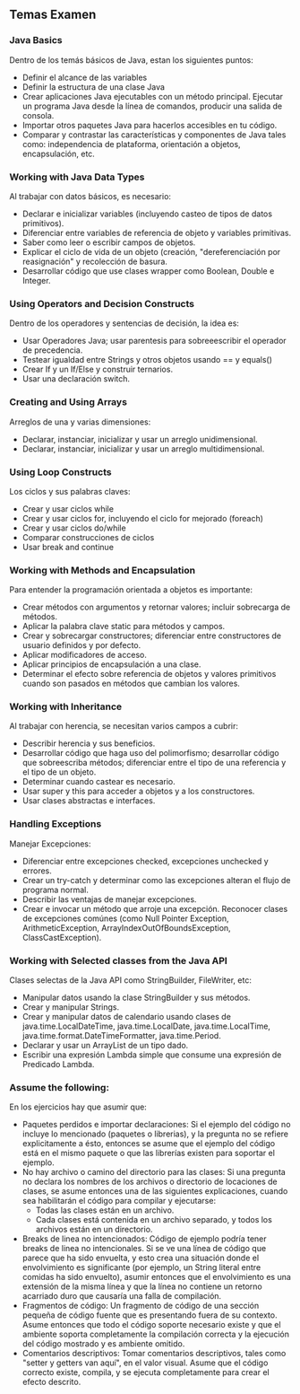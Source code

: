 <h2>Temas Examen</h2>

<h3>Java Basics</h3>

<p align="left">Dentro de los temás básicos de Java, estan los siguientes puntos: <br>

* Definir el alcance de las variables
* Definir la estructura de una clase Java
* Crear aplicaciones Java ejecutables con un método principal. Ejecutar un programa Java desde la línea de comandos, producir una salida de consola.
* Importar otros paquetes Java para hacerlos accesibles en tu código.
* Comparar y contrastar las características y componentes de Java tales como: independencia de plataforma, orientación a objetos, encapsulación, etc. </p>

<h3>Working with Java Data Types</h3>

<p align="left">Al trabajar con datos básicos, es necesario: <br>

* Declarar e inicializar variables (incluyendo casteo de tipos de datos primitivos).
* Diferenciar entre variables de referencia de objeto y variables primitivas. 
* Saber como leer o escribir campos de objetos. 
* Explicar el ciclo de vida de un objeto (creación, "dereferenciación por reasignación" y recolección de basura.
* Desarrollar código que use clases wrapper como Boolean, Double e Integer.</p>

<h3>Using Operators and Decision Constructs</h3>

<p align="left">Dentro de los operadores y sentencias de decisión, la idea es: <br>

* Usar Operadores Java; usar parentesis para sobreeescribir el operador de precedencia.
* Testear igualdad entre Strings y otros objetos usando == y equals()
* Crear If y un If/Else y construir ternarios.
* Usar una declaración switch.
</p>

<h3>Creating and Using Arrays</h3>

<p align="left">Arreglos de una y varias dimensiones: <br>

* Declarar, instanciar, inicializar y usar un arreglo unidimensional.
* Declarar, instanciar, inicializar y usar un arreglo multidimensional.
</p>

<h3>Using Loop Constructs</h3>

<p align="left">Los ciclos y sus palabras claves: <br>

* Crear y usar ciclos while
* Crear y usar ciclos for, incluyendo el ciclo for mejorado (foreach)
* Crear y usar ciclos do/while
* Comparar construcciones de ciclos
* Usar break and continue
</p>

<h3>Working with Methods and Encapsulation </h3>

<p align="left">Para entender la programación orientada a objetos es importante: <br>

* Crear métodos con argumentos y retornar valores; incluir sobrecarga de métodos.
* Aplicar la palabra clave static para métodos y campos.
* Crear y sobrecargar constructores; diferenciar entre constructores de usuario definidos y por defecto.
* Aplicar modificadores de acceso.
* Aplicar principios de encapsulación a una clase.
* Determinar el efecto sobre referencia de objetos y valores primitivos cuando son pasados en métodos que cambian los valores.
</p>

<h3>Working with Inheritance</h3>

<p align="left">Al trabajar con herencia, se necesitan varios campos a cubrir:<br>

* Describir herencia y sus beneficios.
* Desarrollar código que haga uso del polimorfismo; desarrollar código que sobreescriba métodos; diferenciar entre el tipo de una referencia y el tipo de un objeto.
* Determinar cuando castear es necesario.
* Usar super y this para acceder a objetos y a los constructores.
* Usar clases abstractas e interfaces.
</p>

<h3>Handling Exceptions</h3>

<p align="left">Manejar Excepciones:<br>

* Diferenciar entre excepciones checked, excepciones unchecked y errores.
* Crear un try-catch y determinar como las excepciones alteran el flujo de programa normal.
* Describir las ventajas de manejar excepciones.
* Crear e invocar un método que arroje una excepción.
Reconocer clases de excepciones comúnes (como Null Pointer Exception, ArithmeticException, ArrayIndexOutOfBoundsException, ClassCastException).
</p>

<h3>Working with Selected classes from the Java API </h3>

<p align="left">Clases selectas de la Java API como StringBuilder, FileWriter, etc:<br>

* Manipular datos usando la clase StringBuilder y sus métodos.
* Crear y manipular Strings.
* Crear y manipular datos de calendario usando clases de java.time.LocalDateTime, java.time.LocalDate, java.time.LocalTime, java.time.format.DateTimeFormatter, java.time.Period.
* Declarar y usar un ArrayList de un tipo dado.
* Escribir una expresión Lambda simple que consume una expresión de Predicado Lambda.
</p>

<h3>Assume the following:</h3>

<p align="left">En los ejercicios hay que asumir que:<br>

* Paquetes perdidos e importar declaraciones: Si el ejemplo del código no incluye lo mencionado (paquetes o librerias), y la pregunta no se refiere explicitamente a ésto, entonces se asume que el ejemplo del código está en el mismo paquete o que las librerías existen para soportar el ejemplo.
* No hay archivo o camino del directorio para las clases: Si una pregunta no declara los nombres de los archivos o directorio de locaciones de clases, se asume entonces una de las siguientes explicaciones, cuando sea habilitarán el código para compilar y ejecutarse:
    * Todas las clases están en un archivo.
    * Cada clases está contenida en un archivo separado, y todos los archivos están en un directorio.
* Breaks de linea no intencionados: Código de ejemplo podría tener breaks de linea no intencionales. Si se ve una línea de código que parece que ha sido envuelta, y esto crea una situación donde el envolvimiento es significante (por ejemplo, un String literal entre comidas ha sido envuelto), asumir entonces que el envolvimiento es una extensión de la misma línea y que la línea no contiene un retorno acarriado duro que causaría una falla de compilación.
* Fragmentos de código: Un fragmento de código de una sección pequeña de código fuente que es presentando fuera de su contexto. Asume entonces que todo el código soporte necesario existe y que el ambiente soporta completamente la compilación correcta y la ejecución del código mostrado y es ambiente omitido.
* Comentarios descriptivos: Tomar comentarios descriptivos, tales como "setter y getters van aquí", en el valor visual. Asume que el código correcto existe, compila, y se ejecuta completamente para crear el efecto descrito.  </p>
